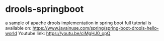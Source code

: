 # drools-springboot
a sample of apache drools implementation in spring boot
full tutorial is available on: https://www.javainuse.com/spring/spring-boot-drools-hello-world
Youtube link: https://youtu.be/ciMgHJ0_opQ